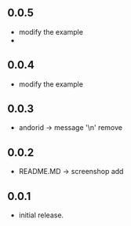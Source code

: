 ## 0.0.5

* modify the example
* 
## 0.0.4

* modify the example

## 0.0.3

* andorid -> message '\n' remove

## 0.0.2

* README.MD -> screenshop add
 
## 0.0.1

* initial release.
